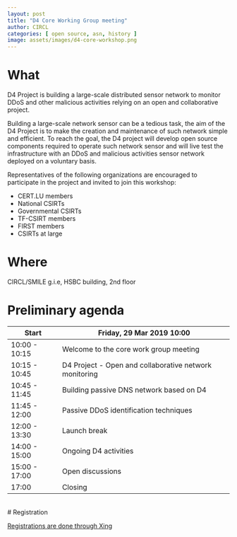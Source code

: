 ```yaml
---
layout: post
title: "D4 Core Working Group meeting"
author: CIRCL
categories: [ open source, asn, history ]
image: assets/images/d4-core-workshop.png
---
```

# What

D4 Project is building a large-scale distributed sensor network to monitor DDoS
and other malicious activities relying on an open and collaborative project.

Building a large-scale network sensor can be a tedious task, the aim of the D4
Project is to make the creation and maintenance of such network simple and
efficient. To reach the goal, the D4 project will develop open source components
required to operate such network sensor and will live test the infrastructure
with an DDoS and malicious activities sensor network deployed on a voluntary
basis.

Representatives of the following organizations are encouraged to participate in the
project and invited to join this workshop:

 - CERT.LU members
 - National CSIRTs
 - Governmental CSIRTs
 - TF-CSIRT members
 - FIRST members
 - CSIRTs at large

# Where

CIRCL/SMILE g.i.e, HSBC building, 2nd floor

# Preliminary agenda


| Start          | Friday, 29 Mar 2019 10:00
|----------------|--------------------------------------------------------|
| 10:00 - 10:15  | Welcome to the core work group meeting                 |
| 10:15 - 10:45  | D4 Project - Open and collaborative network monitoring |
| 10:45 - 11:45  | Building passive DNS network based on D4               |
| 11:45 - 12:00  | Passive DDoS identification techniques                 |
| 12:00 - 13:30  | Launch break                                           |
| 14:00 - 15:00  | Ongoing D4 activities                                  |
| 15:00 - 17:00  | Open discussions                                       |
| 17:00          | Closing                                                |


<br>
# Registration

[Registrations are done through Xing](https://en.xing-events.com/ZMKEJIH.html)
